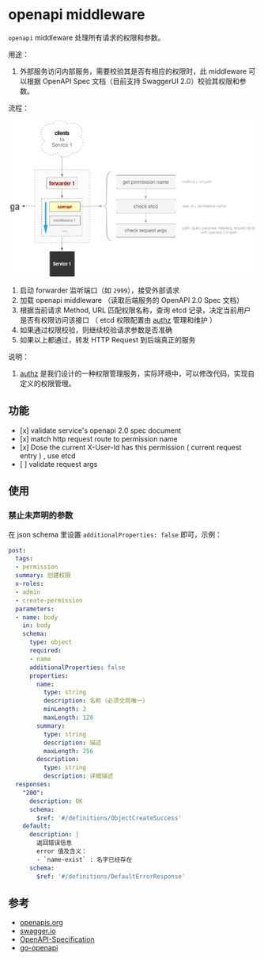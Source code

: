 # openapi middleware

`openapi` middleware 处理所有请求的权限和参数。

用途：

1. 外部服务访问内部服务，需要校验其是否有相应的权限时，此 middleware 可以根据 OpenAPI Spec 文档（目前支持 SwaggerUI 2.0）校验其权限和参数。

流程：

![](./openapi-middleware-design.png)

1. 启动 forwarder 监听端口（如 `2999`），接受外部请求
1. 加载 openapi middleware （读取后端服务的 OpenAPI 2.0 Spec 文档）
2. 根据当前请求 Method, URL 匹配权限名称，查询 etcd 记录，决定当前用户是否有权限访问该接口 （ etcd 权限配置由 [authz](https://github.com/ooclab/ga.authz) 管理和维护 ）
3. 如果通过权限校验，则继续校验请求参数是否准确
4. 如果以上都通过，转发 HTTP Request 到后端真正的服务

说明：

1. [authz](https://github.com/ooclab/ga.authz) 是我们设计的一种权限管理服务，实际环境中，可以修改代码，实现自定义的权限管理。


## 功能

- \[x] validate service's openapi 2.0 spec document
- \[x] match http request route to permission name
- \[x] Dose the current X-User-Id has this permission ( current request entry ) , use etcd
- \[ ] validate request args


## 使用

### 禁止未声明的参数

在 json schema 里设置 `additionalProperties: false` 即可，示例：

```yaml
post:
  tags:
  - permission
  summary: 创建权限
  x-roles:
  - admin
  - create-permission
  parameters:
  - name: body
    in: body
    schema:
      type: object
      required:
      - name
      additionalProperties: false
      properties:
        name:
          type: string
          description: 名称（必须全局唯一）
          minLength: 2
          maxLength: 128
        summary:
          type: string
          description: 描述
          maxLength: 256
        description:
          type: string
          description: 详细描述
  responses:
    "200":
      description: OK
      schema:
        $ref: '#/definitions/ObjectCreateSuccess'
    default:
      description: |
        返回错误信息
        error 值及含义：
        - `name-exist` : 名字已经存在
      schema:
        $ref: '#/definitions/DefaultErrorResponse'
```


## 参考

- [openapis.org](https://www.openapis.org/)
- [swagger.io](https://swagger.io/)
- [OpenAPI-Specification](https://github.com/OAI/OpenAPI-Specification)
- [go-openapi](https://github.com/go-openapi)
